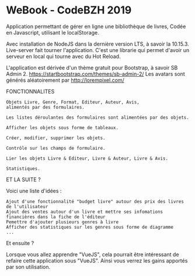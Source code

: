 # WeBook - CodeBZH 2019

Application permettant de gérer en ligne une bibliothèque de livres,
Codée en Javascript, utilisant le localStorage.

Avec installation de NodeJS dans la dernière version LTS, à savoir la 10.15.3.
Live-server fait tourner l'application. C'est une librarie qui permet d'avoir un serveur en local qui tourne avec du Hot Reload.

L'application est dérivée d'un thème gratuit pour Bootstrap, à savoir SB Admin 2.
https://startbootstrap.com/themes/sb-admin-2/
Les avatars sont générés aléatoirement par http://lorempixel.com/



FONCTIONNALITES

    Objets Livre, Genre, Format, Editeur, Auteur, Avis,
    alimentés par des formulaires.

    Les listes déroulantes des formulaires sont alimentées par des objets.

    Afficher les objets sous forme de tableaux.

    Créer, modifier, supprimer les objets.

    Contrôle sur les champs de formulaire.

    Lier les objets Livre & Editeur, Livre & Auteur, Livre & Avis.

    Statistiques.



ET LA SUITE ?

Voici une liste d'idées :

    Ajout d'une fonctionnalité "budget livre" autour des prix des livres de l'utilisateur
    Ajout des ventes autour d'un livre et mettre ses infomations financières dans la fiche de l'éditeur
    Pemettre d'ajouter plusieurs genres à livre
    Afficher des statistiques sur les genres sous forme de diagramme
    ...

Et ensuite ?

Lorsque vous allez apprendre "VueJS", cela pourrait être intéressant de refaire cette application sous "VueJS". Ainsi vous verrez les gains apportés par son utilisation.